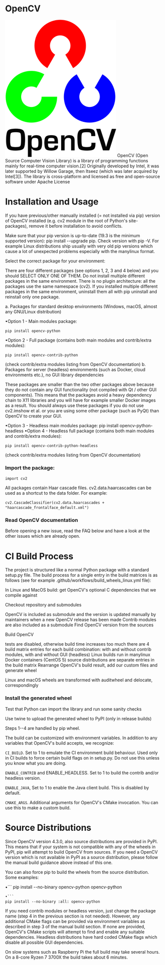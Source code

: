 # OpenCV 
![logo](https://github.com/YashShreshthaRaj404/image_openCV/blob/main/OpenCV_Logo_with_text_svg_version.svg.png)
OpenCV (Open Source Computer Vision Library)
is a library of programming functions mainly for real-time computer vision.[2] Originally developed by Intel, it was later supported by Willow Garage, then Itseez (which was later acquired by Intel[3]). The library is cross-platform and licensed as free and open-source software under Apache License


# Installation and Usage
If you have previous/other manually installed (= not installed via pip) version of OpenCV installed (e.g. cv2 module in the root of Python's site-packages), remove it before installation to avoid conflicts.

Make sure that your pip version is up-to-date (19.3 is the minimum supported version): pip install --upgrade pip. Check version with pip -V. For example Linux distributions ship usually with very old pip versions which cause a lot of unexpected problems especially with the manylinux format.

Select the correct package for your environment:

There are four different packages (see options 1, 2, 3 and 4 below) and you should SELECT ONLY ONE OF THEM. Do not install multiple different packages in the same environment. There is no plugin architecture: all the packages use the same namespace (cv2). If you installed multiple different packages in the same environment, uninstall them all with pip uninstall and reinstall only one package.

a. Packages for standard desktop environments (Windows, macOS, almost any GNU/Linux distribution)

•Option 1 - Main modules package: 
```
pip install opencv-python
```
•Option 2 - Full package (contains both main modules and contrib/extra modules):
```
pip install opencv-contrib-python
```
(check contrib/extra modules listing from OpenCV documentation)
b. Packages for server (headless) environments (such as Docker, cloud environments etc.), no GUI library dependencies

These packages are smaller than the two other packages above because they do not contain any GUI functionality (not compiled with Qt / other GUI components). This means that the packages avoid a heavy dependency chain to X11 libraries and you will have for example smaller Docker images as a result. You should always use these packages if you do not use cv2.imshow et al. or you are using some other package (such as PyQt) than OpenCV to create your GUI.

•Option 3 - Headless main modules package: pip install opencv-python-headless
•Option 4 - Headless full package (contains both main modules and contrib/extra modules):
```
pip install opencv-contrib-python-headless
```
(check contrib/extra modules listing from OpenCV documentation)

### Import the package:

```
import cv2
```

All packages contain Haar cascade files. cv2.data.haarcascades can be used as a shortcut to the data folder. For example:

```
cv2.CascadeClassifier(cv2.data.haarcascades + "haarcascade_frontalface_default.xml")
```

### Read OpenCV documentation

Before opening a new issue, read the FAQ below and have a look at the other issues which are already open.




# CI Build Process
The project is structured like a normal Python package with a standard setup.py file. The build process for a single entry in the build matrices is as follows (see for example .github/workflows/build_wheels_linux.yml file):

In Linux and MacOS build: get OpenCV's optional C dependencies that we compile against

Checkout repository and submodules

OpenCV is included as submodule and the version is updated manually by maintainers when a new OpenCV release has been made
Contrib modules are also included as a submodule
Find OpenCV version from the sources

Build OpenCV

tests are disabled, otherwise build time increases too much
there are 4 build matrix entries for each build combination: with and without contrib modules, with and without GUI (headless)
Linux builds run in manylinux Docker containers (CentOS 5)
source distributions are separate entries in the build matrix
Rearrange OpenCV's build result, add our custom files and generate wheel

Linux and macOS wheels are transformed with auditwheel and delocate, correspondingly

### Install the generated wheel

Test that Python can import the library and run some sanity checks

Use twine to upload the generated wheel to PyPI (only in release builds)

Steps 1--4 are handled by pip wheel.

The build can be customized with environment variables. In addition to any variables that OpenCV's build accepts, we recognize:

```CI_BUILD```. Set to 1 to emulate the CI environment build behaviour. Used only in CI builds to force certain build flags on in setup.py. Do not use this unless you know what you are doing.


```ENABLE_CONTRIB``` and ENABLE_HEADLESS. Set to 1 to build the contrib and/or headless version.

```ENABLE_JAVA```, Set to 1 to enable the Java client build. This is disabled by default.

```CMAKE_ARGS```. Additional arguments for OpenCV's CMake invocation. You can use this to make a custom build.



# Source Distributions
Since OpenCV version 4.3.0, also source distributions are provided in PyPI. This means that if your system is not compatible with any of the wheels in PyPI, pip will attempt to build OpenCV from sources. If you need a OpenCV version which is not available in PyPI as a source distribution, please follow the manual build guidance above instead of this one.

You can also force pip to build the wheels from the source distribution. Some examples:

•```
pip install --no-binary opencv-python opencv-python
```
•```
pip install --no-binary :all: opencv-python
```

If you need contrib modules or headless version, just change the package name (step 4 in the previous section is not needed). However, any additional CMake flags can be provided via environment variables as described in step 3 of the manual build section. If none are provided, OpenCV's CMake scripts will attempt to find and enable any suitable dependencies. Headless distributions have hard coded CMake flags which disable all possible GUI dependencies.

On slow systems such as Raspberry Pi the full build may take several hours. On a 8-core Ryzen 7 3700X the build takes about 6 minutes.